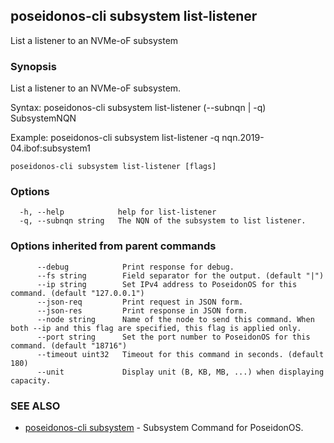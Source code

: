 ## poseidonos-cli subsystem list-listener

List a listener to an NVMe-oF subsystem

### Synopsis


List a listener to an NVMe-oF subsystem.

Syntax:
	poseidonos-cli subsystem list-listener (--subnqn | -q) SubsystemNQN

Example:
	poseidonos-cli subsystem list-listener -q nqn.2019-04.ibof:subsystem1

    

```
poseidonos-cli subsystem list-listener [flags]
```

### Options

```
  -h, --help            help for list-listener
  -q, --subnqn string   The NQN of the subsystem to list listener.
```

### Options inherited from parent commands

```
      --debug            Print response for debug.
      --fs string        Field separator for the output. (default "|")
      --ip string        Set IPv4 address to PoseidonOS for this command. (default "127.0.0.1")
      --json-req         Print request in JSON form.
      --json-res         Print response in JSON form.
      --node string      Name of the node to send this command. When both --ip and this flag are specified, this flag is applied only.
      --port string      Set the port number to PoseidonOS for this command. (default "18716")
      --timeout uint32   Timeout for this command in seconds. (default 180)
      --unit             Display unit (B, KB, MB, ...) when displaying capacity.
```

### SEE ALSO

* [poseidonos-cli subsystem](poseidonos-cli_subsystem.md)	 - Subsystem Command for PoseidonOS.

